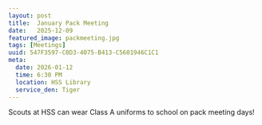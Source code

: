 ```yaml
---
layout: post
title:  January Pack Meeting
date:   2025-12-09
featured_image: packmeeting.jpg
tags: [Meetings]
uuid: 547F3597-C0D3-4075-B413-C5601946C1C1
meta:
  date: 2026-01-12
  time: 6:30 PM
  location: HSS Library
  service_den: Tiger
---
```


Scouts at HSS can wear Class A uniforms to school on pack meeting days!
